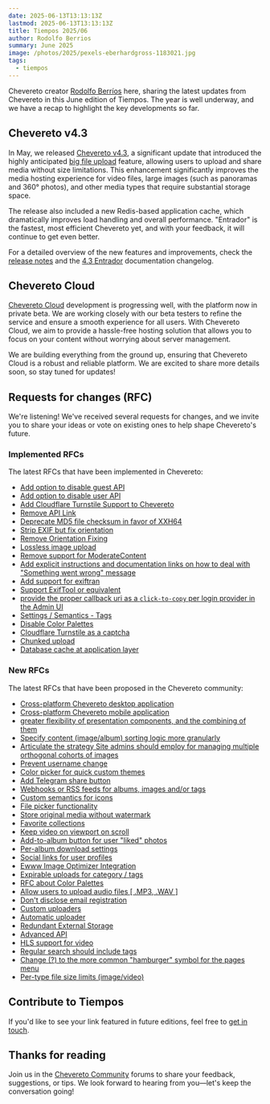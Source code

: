 ```yaml
---
date: 2025-06-13T13:13:13Z
lastmod: 2025-06-13T13:13:13Z
title: Tiempos 2025/06
author: Rodolfo Berrios
summary: June 2025
image: /photos/2025/pexels-eberhardgross-1183021.jpg
tags:
  - tiempos
---
```


Chevereto creator [Rodolfo Berríos](https://rodolfoberrios.com) here, sharing the latest updates from Chevereto in this June edition of Tiempos. The year is well underway, and we have a recap to highlight the key developments so far.

## Chevereto v4.3

In May, we released [Chevereto v4.3](https://releases.chevereto.com/4.X/4.3/4.3.0.html), a significant update that introduced the highly anticipated [big file upload](./2025-03-02-big-file-upload.md) feature, allowing users to upload and share media without size limitations. This enhancement significantly improves the media hosting experience for video files, large images (such as panoramas and 360° photos), and other media types that require substantial storage space.

The release also included a new Redis-based application cache, which dramatically improves load handling and overall performance. "Entrador" is the fastest, most efficient Chevereto yet, and with your feedback, it will continue to get even better.

For a detailed overview of the new features and improvements, check the [release notes](https://releases.chevereto.com/4.X/4.3/4.3.0.html) and the [4.3 Entrador](https://v4-docs.chevereto.com/introduction/changelog/4.3.html) documentation changelog.

## Chevereto Cloud

[Chevereto Cloud](https://chevereto.com/cloud) development is progressing well, with the platform now in private beta. We are working closely with our beta testers to refine the service and ensure a smooth experience for all users. With Chevereto Cloud, we aim to provide a hassle-free hosting solution that allows you to focus on your content without worrying about server management.

We are building everything from the ground up, ensuring that Chevereto Cloud is a robust and reliable platform. We are excited to share more details soon, so stay tuned for updates!

## Requests for changes (RFC)

We're listening! We've received several requests for changes, and we invite you to share your ideas or vote on existing ones to help shape Chevereto's future.

### Implemented RFCs

The latest RFCs that have been implemented in Chevereto:

- [Add option to disable guest API](https://chevereto.com/community/threads/add-option-to-disable-guest-api.15762/)
- [Add option to disable user API](https://chevereto.com/community/threads/add-option-to-disable-user-api.15770/)
- [Add Cloudflare Turnstile Support to Chevereto](https://chevereto.com/community/threads/add-cloudflare-turnstile-support-to-chevereto.15934/)
- [Remove API Link](https://chevereto.com/community/threads/remove-api-link.15806/)
- [Deprecate MD5 file checksum in favor of XXH64](https://chevereto.com/community/threads/deprecate-md5-file-checksum-in-favor-of-xxh64.15992/)
- [Strip EXIF but fix orientation](https://chevereto.com/community/threads/strip-exif-but-fix-orientation.7735/)
- [Remove Orientation Fixing](https://chevereto.com/community/threads/remove-orientation-fixing.14445/)
- [Lossless image upload](https://chevereto.com/community/threads/lossless-image-upload.14452/)
- [Remove support for ModerateContent](https://chevereto.com/community/threads/remove-support-for-moderatecontent.15958/)
- [Add explicit instructions and documentation links on how to deal with "Something went wrong" message](https://chevereto.com/community/threads/add-explicit-instructions-and-documentation-links-on-how-to-deal-with-something-went-wrong-message.15953/)
- [Add support for exiftran](https://chevereto.com/community/threads/add-support-for-exiftran.15957/)
- [Support ExifTool or equivalent](https://chevereto.com/community/threads/support-exiftool-or-equivalent.15417/)
- [provide the proper callback uri as a `click-to-copy` per login provider in the Admin UI](https://chevereto.com/community/threads/provide-the-proper-callback-uri-as-a-click-to-copy-per-login-provider-in-the-admin-ui.15814/)
- [Settings / Semantics - Tags](https://chevereto.com/community/threads/settings-semantics-tags.15664/)
- [Disable Color Palettes](https://chevereto.com/community/threads/disable-color-palettes.14221/)
- [Cloudflare Turnstile as a captcha](https://chevereto.com/community/threads/cloudflare-turnstile-as-a-captcha.14685/)
- [Chunked upload](https://chevereto.com/community/threads/chunked-upload.15407/)
- [Database cache at application layer](https://chevereto.com/community/threads/database-cache-at-application-layer.15756/)

### New RFCs

The latest RFCs that have been proposed in the Chevereto community:

- [Cross-platform Chevereto desktop application](https://chevereto.com/community/threads/cross-platform-chevereto-desktop-application.15802/)
- [Cross-platform Chevereto mobile application](https://chevereto.com/community/threads/cross-platform-chevereto-mobile-application.15804/)
- [greater flexibility of presentation components, and the combining of them](https://chevereto.com/community/threads/greater-flexibility-of-presentation-components-and-the-combining-of-them.15808/)
- [Specify content (image/album) sorting logic more granularly](https://chevereto.com/community/threads/specify-content-image-album-sorting-logic-more-granularly.15809/)
- [Articulate the strategy Site admins should employ for managing multiple orthogonal cohorts of images](https://chevereto.com/community/threads/articulate-the-strategy-site-admins-should-employ-for-managing-multiple-orthogonal-cohorts-of-images.15810/)
- [Prevent username change](https://chevereto.com/community/threads/prevent-username-change.15813/)
- [Color picker for quick custom themes](https://chevereto.com/community/threads/color-picker-for-quick-custom-themes.15852/)
- [Add Telegram share button](https://chevereto.com/community/threads/add-telegram-share-button.15867/)
- [Webhooks or RSS feeds for albums, images and/or tags](https://chevereto.com/community/threads/webhooks-or-rss-feeds-for-albums-images-and-or-tags.15871/)
- [Custom semantics for icons](https://chevereto.com/community/threads/custom-semantics-for-icons.15911/)
- [File picker functionality](https://chevereto.com/community/threads/file-picker-functionality.15932/)
- [Store original media without watermark](https://chevereto.com/community/threads/store-original-media-without-watermark.15942/)
- [Favorite collections](https://chevereto.com/community/threads/favorite-collections.15943/)
- [Keep video on viewport on scroll](https://chevereto.com/community/threads/keep-video-on-viewport-on-scroll.15946/)
- [Add-to-album button for user "liked" photos](https://chevereto.com/community/threads/add-to-album-button-for-user-liked-photos.15950/)
- [Per-album download settings](https://chevereto.com/community/threads/per-album-download-settings.15951/)
- [Social links for user profiles](https://chevereto.com/community/threads/social-links-for-user-profiles.15963/)
- [Ewww Image Optimizer Integration](https://chevereto.com/community/threads/ewww-image-optimizer-integration.15968/)
- [Expirable uploads for category / tags](https://chevereto.com/community/threads/expirable-uploads-for-category-tags.15970/)
- [RFC about Color Palettes](https://chevereto.com/community/threads/rfc-about-color-palettes.15972/)
- [Allow users to upload audio files [ .MP3, .WAV ]](https://chevereto.com/community/threads/allow-users-to-upload-audio-files-mp3-wav.15975/)
- [Don't disclose email registration](https://chevereto.com/community/threads/dont-disclose-email-registration.15983/)
- [Custom uploaders](https://chevereto.com/community/threads/custom-uploaders.15990/)
- [Automatic uploader](https://chevereto.com/community/threads/automatic-uploader.15995/)
- [Redundant External Storage](https://chevereto.com/community/threads/redundant-external-storage.15996/)
- [Advanced API](https://chevereto.com/community/threads/advanced-api.16036/)
- [HLS support for video](https://chevereto.com/community/threads/hls-support-for-video.16039/)
- [Regular search should include tags](https://chevereto.com/community/threads/regular-search-should-include-tags.16054/)
- [Change (?) to the more common "hamburger" symbol for the pages menu](https://chevereto.com/community/threads/change-to-the-more-common-hamburger-symbol-for-the-pages-menu.16070/unread)
- [Per-type file size limits (image/video)](https://chevereto.com/community/threads/per-type-file-size-limits-image-video.16077/)

## Contribute to Tiempos

If you'd like to see your link featured in future editions, feel free to [get in touch](https://chevereto.com/contact).

## Thanks for reading

Join us in the [Chevereto Community](https://chevereto.com/community) forums to share your feedback, suggestions, or tips. We look forward to hearing from you—let's keep the conversation going!
